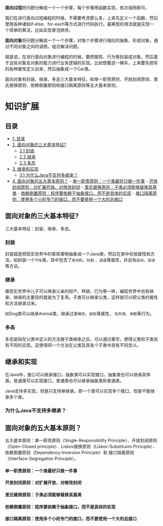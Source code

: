 **面向过程**把问题分解成一个一个步骤，每个步骤用函数实现，依次调用即可。

我们在进行面向过程编程的时候，不需要考虑那么多，上来先定义一个函数，然后使用各种诸如if-else、for-each等方式进行代码执行。最典型的用法就是实现一个简单的算法，比如实现冒泡排序。 

**面向对象**将问题分解成一个一个步骤，对每个步骤进行相应的抽象，形成对象，通过不同对象之间的调用，组合解决问题。

就是说，在进行面向对象进行编程的时候，要把属性、行为等封装成对象，然后基于这些对象及对象的能力进行业务逻辑的实现。比如想要造一辆车，上来要先把车的各种属性定义出来，然后抽象成一个Car类。

面向对象有封装、继承、多态三大基本特征，和单一职责原则、开放封闭原则、里氏替换原则、依赖倒置原则和接口隔离原则等五大基本原则。



# 知识扩展

## 目录
- [1. 目录](#目录)
- [2. 面向对象的三大基本特征?](#面向对象的三大基本特征)
    - [2.1 封装](#封装)
    - [2.2 继承](#继承)
    - [2.3 多态](#多态)
- [3. 继承和实现](#继承和实现)
    - [3.1 为什么Java不支持多继承？](#为什么java不支持多继承)
- [4. 面向对象的五大基本原则？](#面向对象的五大基本原则)
        - [    单一职责原则：一个类最好只做一件事](#单一职责原则一个类最好只做一件事)
        - [    开放封闭原则：对扩展开放、对修改封闭](#开放封闭原则对扩展开放对修改封闭)
        - [    里氏替换原则：子类必须能够替换其基类](#里氏替换原则子类必须能够替换其基类)
        - [    依赖倒置原则：程序要依赖于抽象接口，而不是具体的实现](#依赖倒置原则程序要依赖于抽象接口而不是具体的实现)
        - [    接口隔离原则：使用多个小的专门的接口，而不要使用一个大的总接口](#接口隔离原则使用多个小的专门的接口而不要使用一个大的总接口)



## 面向对象的三大基本特征?

三大基本特征：封装、继承、多态。

### 封装

封装就是把现实世界中的客观事物抽象成一个Java类，然后在类中存放属性和方法。如封装一个`汽车`类，其中包含了`发动机`、`轮胎` 、`底盘`等属性，并且有`启动`、`前进`等方法。

### 继承

像现实世界中儿子可以继承父亲的财产、样貌、行为等一样，编程世界中也有继承，继承的主要目的就是为了复用。子类可以继承父类，这样就可以把父类的属性和方法继承过来。

如Dog类可以继承Animal类，继承过来`嘴巴`、`颜色`等属性， `吃东西`、`奔跑`等行为。



### 多态

多态是指在父类中定义的方法被子类继承之后，可以通过重写，使得父类和子类具有不同的实现，这使得同一个方法在父类及其各个子类中具有不同含义。

## 继承和实现

在Java中，接口可以继承接口，抽象类可以实现接口，抽象类也可以继承具体类。普通类可以实现接口，普通类也可以继承抽象类和普通类。

Java支持多实现，但是只支持单继承。即一个类可以实现多个接口，但是不能继承多个类。



### 为什么Java不支持多继承？





## 面向对象的五大基本原则？ 

五大基本原则：单一职责原则（Single-Responsibility Principle）、开放封闭原则（Open-Closed principle）、Liskov替换原则（Liskov-Substituion Principle）、依赖倒置原则（Dependency-Inversion Principle）和 接口隔离原则（Interface-Segregation Principle）。

#### 单一职责原则：一个类最好只做一件事

#### 开放封闭原则：对扩展开放、对修改封闭

#### 里氏替换原则：子类必须能够替换其基类

#### 依赖倒置原则：程序要依赖于抽象接口，而不是具体的实现

#### 接口隔离原则：使用多个小的专门的接口，而不要使用一个大的总接口